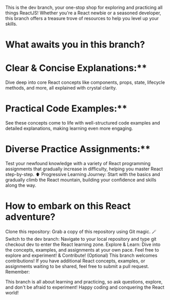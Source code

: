This is the dev branch, your one-stop shop for exploring and practicing all things ReactJS!   Whether you're a React newbie or a seasoned developer, this branch offers a treasure trove of resources to help you level up your skills.

# What awaits you in this branch? 

# Clear & Concise Explanations:**
 Dive deep into core React concepts like components, props, state, lifecycle methods, and more, all explained with crystal clarity.
# Practical Code Examples:** 
See these concepts come to life with well-structured code examples and detailed explanations, making learning even more engaging.
# Diverse Practice Assignments:** 
Test your newfound knowledge with a variety of React programming assignments that gradually increase in difficulty, helping you master React step-by-step.
⬆️ Progressive Learning Journey: Start with the basics and gradually climb the React mountain, building your confidence and skills along the way. ️
# How to embark on this React adventure?

Clone this repository: Grab a copy of this repository using Git magic. 🪄
Switch to the dev branch: Navigate to your local repository and type git checkout dev to enter the React learning zone.
Explore & Learn: Dive into the concepts, examples, and assignments at your own pace. Feel free to explore and experiment! &
Contribute! (Optional) This branch welcomes contributions! If you have additional React concepts, examples, or assignments waiting to be shared, feel free to submit a pull request.
Remember:

This branch is all about learning and practicing, so ask questions, explore, and don't be afraid to experiment!
Happy coding and conquering the React world!